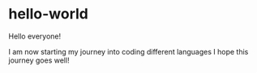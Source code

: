 # hello-world

Hello everyone!

I am now starting my journey into coding different languages I hope this journey goes well!
